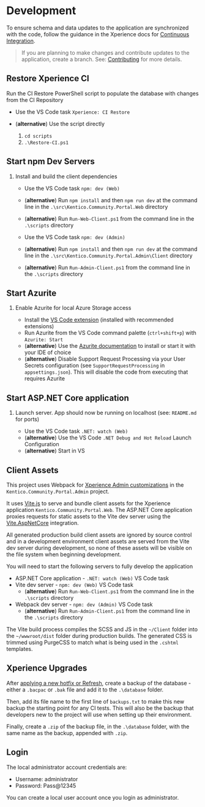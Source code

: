 # Development

To ensure schema and data updates to the application are synchronized with the
code, follow the guidance in the Xperience docs for
[Continuous Integration](https://docs.kentico.com/x/YAaiCQ).

> If you are planning to make changes and contribute updates to the application,
> create a branch. See: [Contributing](./Contributing.md) for more details.

## Restore Xperience CI

Run the CI Restore PowerShell script to populate the database with changes from
the CI Repository

- Use the VS Code task `Xperience: CI Restore`
- (**alternative**) Use the script directly

  1. `cd scripts`
  1. `.\Restore-CI.ps1`

## Start npm Dev Servers

1. Install and build the client dependencies

   - Use the VS Code task `npm: dev (Web)`
   - (**alternative**) Run `npm install` and then `npm run dev` at the command
     line in the `.\src\Kentico.Community.Portal.Web` directory
   - (**alternative**) Run `Run-Web-Client.ps1` from the command line in the
     `.\scripts` directory

   - Use the VS Code task `npm: dev (Admin)`
   - (**alternative**) Run `npm install` and then `npm run dev` at the command
     line in the `.\src\Kentico.Community.Portal.Admin\Client` directory
   - (**alternative**) Run `Run-Admin-Client.ps1` from the command line in the
     `.\scripts` directory

## Start Azurite

1. Enable Azurite for local Azure Storage access

   - Install the
     [VS Code extension](https://marketplace.visualstudio.com/items?itemName=Azurite.azurite)
     (installed with recommended extensions)
   - Run Azurite from the VS Code command palette (`ctrl+shift+p`) with
     `Azurite: Start`
   - (**alternative**) Use the
     [Azurite documentation](https://learn.microsoft.com/en-us/azure/storage/common/storage-use-azurite?tabs=visual-studio%2Cblob-storage#install-azurite)
     to install or start it with your IDE of choice
   - (**alternative**) Disable Support Request Processing via your User Secrets
     configuration (see `SupportRequestProcessing` in `appsettings.json`). This
     will disable the code from executing that requires Azurite

## Start ASP.NET Core application

1. Launch server. App should now be running on localhost (see: `README.md` for
   ports)

   - Use the VS Code task `.NET: watch (Web)`
   - (**alternative**) Use the VS Code `.NET Debug and Hot Reload` Launch
     Configuration
   - (**alternative**) Start in VS

## Client Assets

This project uses Webpack for
[Xperience Admin customizations](https://docs.kentico.com/x/zgSiCQ) in the
`Kentico.Community.Portal.Admin` project.

It uses [Vite.js](https://vitejs.dev/) to serve and bundle client assets for the
Xperience application `Kentico.Community.Portal.Web`. The ASP.NET Core
application proxies requests for static assets to the Vite dev server using the
[Vite.AspNetCore](https://github.com/Eptagone/Vite.AspNetCore) integration.

All generated production build client assets are ignored by source control and
in a development environment client assets are served from the Vite dev server
during development, so none of these assets will be visible on the file system
when beginning development.

You will need to start the following servers to fully develop the application

- ASP.NET Core application - `.NET: watch (Web)` VS Code task
- Vite dev server - `npm: dev (Web)` VS Code task
  - (**alternative**) Run `Run-Web-Client.ps1` from the command line in the
    `.\scripts` directory
- Webpack dev server - `npm: dev (Admin)` VS Code task
  - (**alternative**) Run `Run-Admin-Client.ps1` from the command line in the
    `.\scripts` directory

The Vite build process compiles the SCSS and JS in the `~/Client` folder into
the `~/wwwroot/dist` folder during production builds. The generated CSS is
trimmed using PurgeCSS to match what is being used in the `.cshtml` templates.

## Xperience Upgrades

After
[applying a new hotfix or Refresh](https://docs.kentico.com/developers-and-admins/installation/update-xperience-by-kentico-projects#UpdateXperiencebyKenticoprojects-UpdatedevelopmentprojectswithContinuousIntegration),
create a backup of the database - either a `.bacpac` or `.bak` file and add it
to the `.\database` folder.

Then, add its file name to the first line of `backups.txt` to make this new
backup the starting point for any CI tests. This will also be the backup that
developers new to the project will use when setting up their environment.

Finally, create a `.zip` of the backup file, in the `.\database` folder, with
the same name as the backup, appended with `.zip`.

## Login

The local administrator account credentials are:

- Username: administrator
- Password: Pass@12345

You can create a local user account once you login as administrator.
